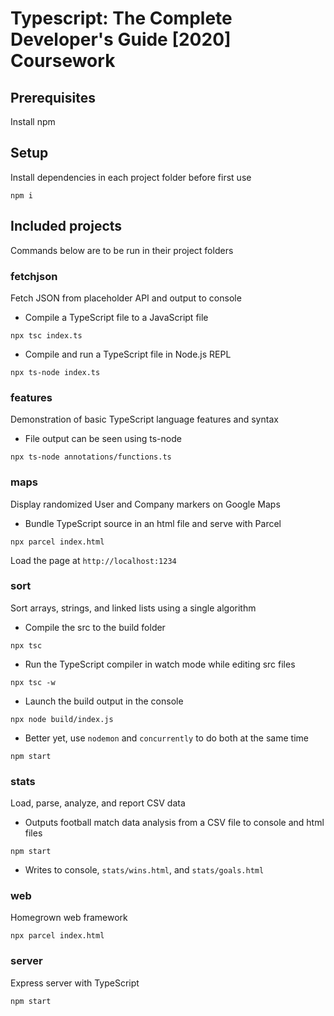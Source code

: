 # Typescript: The Complete Developer's Guide [2020] Coursework

## Prerequisites

Install npm

## Setup

Install dependencies in each project folder before first use

`npm i`

## Included projects

Commands below are to be run in their project folders

### fetchjson

Fetch JSON from placeholder API and output to console

- Compile a TypeScript file to a JavaScript file

`npx tsc index.ts`

- Compile and run a TypeScript file in Node.js REPL

`npx ts-node index.ts`

### features

Demonstration of basic TypeScript language features and syntax

- File output can be seen using ts-node

`npx ts-node annotations/functions.ts`

### maps

Display randomized User and Company markers on Google Maps

- Bundle TypeScript source in an html file and serve with Parcel

`npx parcel index.html`

Load the page at `http://localhost:1234`

### sort

Sort arrays, strings, and linked lists using a single algorithm

- Compile the src to the build folder

`npx tsc`

- Run the TypeScript compiler in watch mode while editing src files

`npx tsc -w`

- Launch the build output in the console

`npx node build/index.js`

- Better yet, use `nodemon` and `concurrently` to do both at the same time

`npm start`

### stats

Load, parse, analyze, and report CSV data

- Outputs football match data analysis from a CSV file to console and html files

`npm start`

- Writes to console, `stats/wins.html`, and `stats/goals.html`

### web

Homegrown web framework

`npx parcel index.html`

### server

Express server with TypeScript

`npm start`
